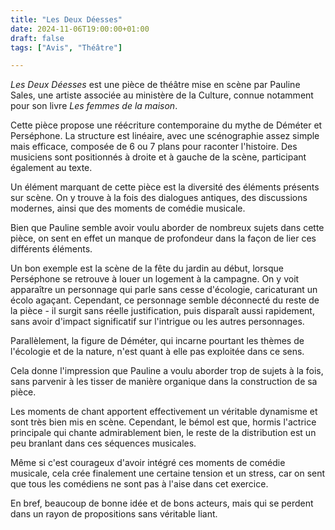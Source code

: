 ```yaml
---
title: "Les Deux Déesses"
date: 2024-11-06T19:00:00+01:00
draft: false
tags: ["Avis", "Théâtre"]

---
```

*Les Deux Déesses* est une pièce de théâtre mise en scène par Pauline Sales, une artiste associée au ministère de la Culture, connue notamment pour son livre *Les femmes de la maison*.

Cette pièce propose une réécriture contemporaine du mythe de Déméter et Perséphone. La structure est linéaire, avec une scénographie assez simple mais efficace, composée de 6 ou 7 plans pour raconter l'histoire. Des musiciens sont positionnés à droite et à gauche de la scène, participant également au texte.

Un élément marquant de cette pièce est la diversité des éléments présents sur scène. On y trouve à la fois des dialogues antiques, des discussions modernes, ainsi que des moments de comédie musicale.

Bien que Pauline semble avoir voulu aborder de nombreux sujets dans cette pièce, on sent en effet un manque de profondeur dans la façon de lier ces différents éléments.

Un bon exemple est la scène de la fête du jardin au début, lorsque Perséphone se retrouve à louer un logement à la campagne. On y voit apparaître un personnage qui parle sans cesse d'écologie, caricaturant un écolo agaçant. Cependant, ce personnage semble déconnecté du reste de la pièce - il surgit sans réelle justification, puis disparaît aussi rapidement, sans avoir d'impact significatif sur l'intrigue ou les autres personnages.

Parallèlement, la figure de Déméter, qui incarne pourtant les thèmes de l'écologie et de la nature, n'est quant à elle pas exploitée dans ce sens.

Cela donne l'impression que Pauline a voulu aborder trop de sujets à la fois, sans parvenir à les tisser de manière organique dans la construction de sa pièce.

Les moments de chant apportent effectivement un véritable dynamisme et sont très bien mis en scène. Cependant, le bémol est que, hormis l'actrice principale qui chante admirablement bien, le reste de la distribution est un peu branlant dans ces séquences musicales.

Même si c'est courageux d'avoir intégré ces moments de comédie musicale, cela crée finalement une certaine tension et un stress, car on sent que tous les comédiens ne sont pas à l'aise dans cet exercice.

En bref, beaucoup de bonne idée et de bons acteurs, mais qui se perdent dans un rayon de propositions sans véritable liant.
